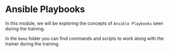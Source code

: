 # Ansible Playbooks

In this module, we will be exploring the concepts of `Ansible Playbooks` seen during the training.

In the `Demo` folder you can find commands and scripts to work along with the trainer during the training.
